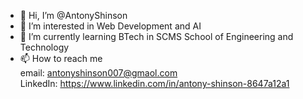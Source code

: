 - 👋 Hi, I’m @AntonyShinson
- 👀 I’m interested in Web Development and AI
- 🌱 I’m currently learning BTech in SCMS School of Engineering and Technology
- 📫 How to reach me       
             email: antonyshinson007@gmaol.com          
             LinkedIn: https://www.linkedin.com/in/antony-shinson-8647a12a1
